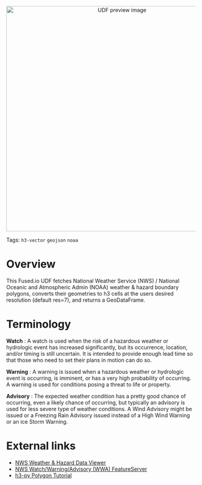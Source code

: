 <!--fused:preview-->
<p align="center"><img src="https://fused-magic.s3.us-west-2.amazonaws.com/thumbnails/nws_hazard_preview.png" width="600" alt="UDF preview image"></p>

<!--fused:tags-->
Tags: `h3-vector` `geojson` `noaa`

<!--fused:readme-->
# Overview
This Fused.io UDF fetches National Weather Service (NWS) / National Oceanic and Atmospheric Admin (NOAA) weather & hazard boundary polygons, converts their geometries to h3 cells at the users desired resolution (default res=7), and returns a GeoDataFrame.

# Terminology

**Watch**
: A watch is used when the risk of a hazardous weather or hydrologic event has increased significantly, but its occurrence, location, and/or timing is still uncertain. It is intended to provide enough lead time so that those who need to set their plans in motion can do so.

**Warning**
: A warning is issued when a hazardous weather or hydrologic event is occurring, is imminent, or has a very high probability of occurring. A warning is used for conditions posing a threat to life or property.

**Advisory**
: The expected weather condition has a pretty good chance of occurring, even a likely chance of occurring, but typically an advisory is used for less severe type of weather conditions. A Wind Advisory might be issued or a Freezing Rain Advisory issued instead of a High Wind Warning or an ice Storm Warning.

# External links
* [NWS Weather & Hazard Data Viewer](https://www.wrh.noaa.gov/map/)
* [NWS Watch/Warning/Advisory (WWA) FeatureServer](https://mapservices.weather.noaa.gov/eventdriven/rest/services/WWA/watch_warn_adv/FeatureServer)
* [h3-py Polygon Tutorial](https://uber.github.io/h3-py/polygon_tutorial.html)

